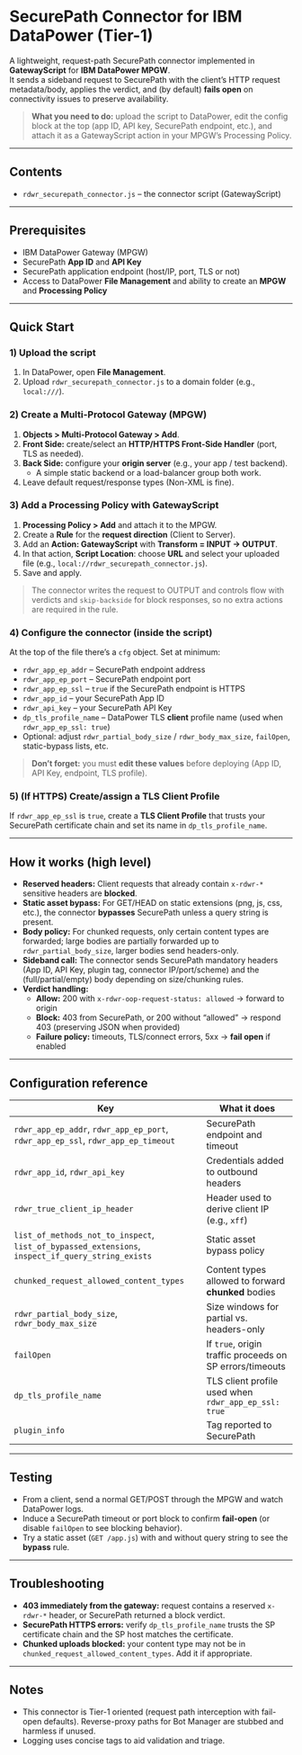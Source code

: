# SecurePath Connector for IBM DataPower (Tier-1)

A lightweight, request-path SecurePath connector implemented in **GatewayScript** for **IBM DataPower MPGW**.  
It sends a sideband request to SecurePath with the client’s HTTP request metadata/body, applies the verdict, and (by default) **fails open** on connectivity issues to preserve availability.

> **What you need to do:** upload the script to DataPower, edit the config block at the top (app ID, API key, SecurePath endpoint, etc.), and attach it as a GatewayScript action in your MPGW’s Processing Policy.

---

## Contents

- `rdwr_securepath_connector.js` – the connector script (GatewayScript)

---

## Prerequisites

- IBM DataPower Gateway (MPGW)
- SecurePath **App ID** and **API Key**
- SecurePath application endpoint (host/IP, port, TLS or not)
- Access to DataPower **File Management** and ability to create an **MPGW** and **Processing Policy**

---

## Quick Start

### 1) Upload the script
1. In DataPower, open **File Management**.
2. Upload `rdwr_securepath_connector.js` to a domain folder (e.g., `local:///`).

### 2) Create a Multi-Protocol Gateway (MPGW)
1. **Objects > Multi-Protocol Gateway > Add**.
2. **Front Side:** create/select an **HTTP/HTTPS Front-Side Handler** (port, TLS as needed).
3. **Back Side:** configure your **origin server** (e.g., your app / test backend).  
   - A simple static backend or a load-balancer group both work.
4. Leave default request/response types (Non-XML is fine).

### 3) Add a Processing Policy with GatewayScript
1. **Processing Policy > Add** and attach it to the MPGW.
2. Create a **Rule** for the **request direction** (Client to Server).
3. Add an **Action: GatewayScript** with **Transform = INPUT → OUTPUT**.
4. In that action, **Script Location**: choose **URL** and select your uploaded file (e.g., `local://rdwr_securepath_connector.js`).
5. Save and apply.

> The connector writes the request to OUTPUT and controls flow with verdicts and `skip-backside` for block responses, so no extra actions are required in the rule.

### 4) Configure the connector (inside the script)
At the top of the file there’s a `cfg` object. Set at minimum:

- `rdwr_app_ep_addr` – SecurePath endpoint address
- `rdwr_app_ep_port` – SecurePath endpoint port
- `rdwr_app_ep_ssl` – `true` if the SecurePath endpoint is HTTPS
- `rdwr_app_id` – your SecurePath App ID
- `rdwr_api_key` – your SecurePath API Key
- `dp_tls_profile_name` – DataPower TLS **client** profile name (used when `rdwr_app_ep_ssl: true`)
- Optional: adjust `rdwr_partial_body_size` / `rdwr_body_max_size`, `failOpen`, static-bypass lists, etc.

> **Don’t forget:** you must **edit these values** before deploying (App ID, API Key, endpoint, TLS profile).  

### 5) (If HTTPS) Create/assign a TLS Client Profile
If `rdwr_app_ep_ssl` is `true`, create a **TLS Client Profile** that trusts your SecurePath certificate chain and set its name in `dp_tls_profile_name`.

---

## How it works (high level)

- **Reserved headers:** Client requests that already contain `x-rdwr-*` sensitive headers are **blocked**.
- **Static asset bypass:** For GET/HEAD on static extensions (png, js, css, etc.), the connector **bypasses** SecurePath unless a query string is present.
- **Body policy:** For chunked requests, only certain content types are forwarded; large bodies are partially forwarded up to `rdwr_partial_body_size`, larger bodies send headers-only.
- **Sideband call:** The connector sends SecurePath mandatory headers (App ID, API Key, plugin tag, connector IP/port/scheme) and the (full/partial/empty) body depending on size/chunking rules.
- **Verdict handling:**  
  - **Allow:** 200 with `x-rdwr-oop-request-status: allowed` → forward to origin  
  - **Block:** 403 from SecurePath, or 200 without “allowed” → respond 403 (preserving JSON when provided)  
  - **Failure policy:** timeouts, TLS/connect errors, 5xx → **fail open** if enabled

---

## Configuration reference

| Key | What it does |
| --- | --- |
| `rdwr_app_ep_addr`, `rdwr_app_ep_port`, `rdwr_app_ep_ssl`, `rdwr_app_ep_timeout` | SecurePath endpoint and timeout |
| `rdwr_app_id`, `rdwr_api_key` | Credentials added to outbound headers |
| `rdwr_true_client_ip_header` | Header used to derive client IP (e.g., `xff`) |
| `list_of_methods_not_to_inspect`, `list_of_bypassed_extensions`, `inspect_if_query_string_exists` | Static asset bypass policy |
| `chunked_request_allowed_content_types` | Content types allowed to forward **chunked** bodies |
| `rdwr_partial_body_size`, `rdwr_body_max_size` | Size windows for partial vs. headers-only |
| `failOpen` | If `true`, origin traffic proceeds on SP errors/timeouts |
| `dp_tls_profile_name` | TLS client profile used when `rdwr_app_ep_ssl: true` |
| `plugin_info` | Tag reported to SecurePath |

---

## Testing

- From a client, send a normal GET/POST through the MPGW and watch DataPower logs.  
- Induce a SecurePath timeout or port block to confirm **fail-open** (or disable `failOpen` to see blocking behavior).
- Try a static asset (`GET /app.js`) with and without query string to see the **bypass** rule.

---

## Troubleshooting

- **403 immediately from the gateway:** request contains a reserved `x-rdwr-*` header, or SecurePath returned a block verdict.  
- **SecurePath HTTPS errors:** verify `dp_tls_profile_name` trusts the SP certificate chain and the SP host matches the certificate.  
- **Chunked uploads blocked:** your content type may not be in `chunked_request_allowed_content_types`. Add it if appropriate.

---

## Notes

- This connector is Tier-1 oriented (request path interception with fail-open defaults). Reverse-proxy paths for Bot Manager are stubbed and harmless if unused.
- Logging uses concise tags to aid validation and triage.

